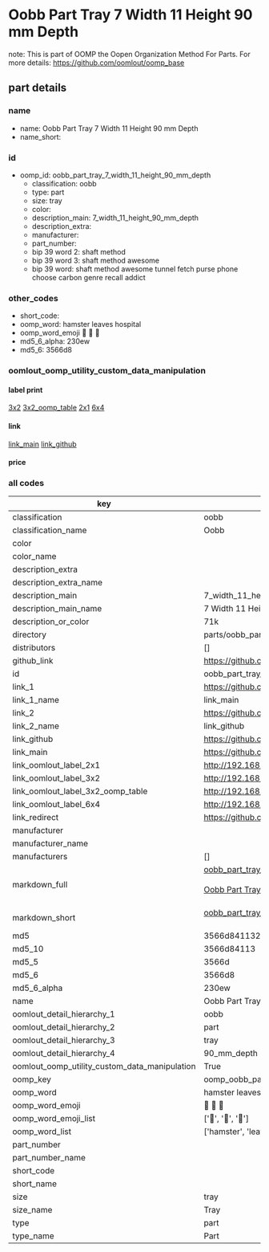 # Oobb Part Tray 7 Width 11 Height 90 mm Depth  

note: This is part of OOMP the Oopen Organization Method For Parts. For more details: https://github.com/oomlout/oomp_base

##  part details
  







### name
* name: Oobb Part Tray 7 Width 11 Height 90 mm Depth
* name_short: 
### id
* oomp_id: oobb_part_tray_7_width_11_height_90_mm_depth
  * classification: oobb
  * type: part
  * size: tray
  * color: 
  * description_main: 7_width_11_height_90_mm_depth
  * description_extra: 
  * manufacturer: 
  * part_number: 
  * bip 39 word 2: shaft method
  * bip 39 word 3: shaft method awesome
  * bip 39 word: shaft method awesome tunnel fetch purse phone choose carbon genre recall addict

### other_codes
* short_code: 
* oomp_word: hamster leaves hospital
* oomp_word_emoji :hamster: :leaves: :hospital:
* md5_6_alpha: 230ew
* md5_6: 3566d8






### oomlout_oomp_utility_custom_data_manipulation
#### label print
[3x2](http://192.168.1.245:1112/?label=oomp%20230ew)
[3x2_oomp_table](http://192.168.1.108:1112/?label=oomp%20230ew)
[2x1](http://192.168.1.242:1112/?label=oomp%20230ew)
[6x4](http://192.168.1.55:1112/?label=oomp%20230ew)    

#### link

[link_main](https://github.com/oomlout/oomlout_oomp_version_1_messy/tree/main/parts/oobb_part_tray_7_width_11_height_90_mm_depth) [link_github](https://github.com/oomlout/oomlout_oomp_version_1_messy/tree/main/parts/oobb_part_tray_7_width_11_height_90_mm_depth)                             

#### price







### all codes 
| key | value |  
| --- | --- |  
| classification | oobb |  
| classification_name | Oobb |  
| color |  |  
| color_name |  |  
| description_extra |  |  
| description_extra_name |  |  
| description_main | 7_width_11_height_90_mm_depth |  
| description_main_name | 7 Width 11 Height 90 mm Depth |  
| description_or_color | 71k |  
| directory | parts/oobb_part_tray_7_width_11_height_90_mm_depth |  
| distributors | [] |  
| github_link | https://github.com/oomlout/oomlout_oomp_part_src/tree/main/parts/oobb_part_tray_7_width_11_height_90_mm_depth |  
| id | oobb_part_tray_7_width_11_height_90_mm_depth |  
| link_1 | https://github.com/oomlout/oomlout_oomp_version_1_messy/tree/main/parts/oobb_part_tray_7_width_11_height_90_mm_depth |  
| link_1_name | link_main |  
| link_2 | https://github.com/oomlout/oomlout_oomp_version_1_messy/tree/main/parts/oobb_part_tray_7_width_11_height_90_mm_depth |  
| link_2_name | link_github |  
| link_github | https://github.com/oomlout/oomlout_oomp_version_1_messy/tree/main/parts/oobb_part_tray_7_width_11_height_90_mm_depth |  
| link_main | https://github.com/oomlout/oomlout_oomp_version_1_messy/tree/main/parts/oobb_part_tray_7_width_11_height_90_mm_depth |  
| link_oomlout_label_2x1 | http://192.168.1.242:1112/?label=oomp%20230ew |  
| link_oomlout_label_3x2 | http://192.168.1.245:1112/?label=oomp%20230ew |  
| link_oomlout_label_3x2_oomp_table | http://192.168.1.108:1112/?label=oomp%20230ew |  
| link_oomlout_label_6x4 | http://192.168.1.55:1112/?label=oomp%20230ew |  
| link_redirect | https://github.com/oomlout/oomlout_oomp_version_1_messy/tree/main/parts/oobb_part_tray_7_width_11_height_90_mm_depth |  
| manufacturer |  |  
| manufacturer_name |  |  
| manufacturers | [] |  
| markdown_full | [oobb_part_tray_7_width_11_height_90_mm_depth](none)<br>[](none)<br>[Oobb Part Tray 7 Width 11 Height 90 Mm Depth](none)<br><br> |  
| markdown_short | [oobb_part_tray_7_width_11_height_90_mm_depth](none)<br><br> |  
| md5 | 3566d84113285472ba2aaea821230e27 |  
| md5_10 | 3566d84113 |  
| md5_5 | 3566d |  
| md5_6 | 3566d8 |  
| md5_6_alpha | 230ew |  
| name | Oobb Part Tray 7 Width 11 Height 90 mm Depth |  
| oomlout_detail_hierarchy_1 | oobb |  
| oomlout_detail_hierarchy_2 | part |  
| oomlout_detail_hierarchy_3 | tray |  
| oomlout_detail_hierarchy_4 | 90_mm_depth |  
| oomlout_oomp_utility_custom_data_manipulation | True |  
| oomp_key | oomp_oobb_part_tray_7_width_11_height_90_mm_depth |  
| oomp_word | hamster leaves hospital |  
| oomp_word_emoji | :hamster: :leaves: :hospital: |  
| oomp_word_emoji_list | [':hamster:', ':leaves:', ':hospital:'] |  
| oomp_word_list | ['hamster', 'leaves', 'hospital'] |  
| part_number |  |  
| part_number_name |  |  
| short_code |  |  
| short_name |  |  
| size | tray |  
| size_name | Tray |  
| type | part |  
| type_name | Part |  
